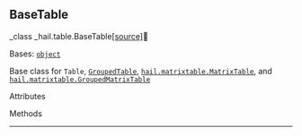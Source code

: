 ## BaseTable


_class _hail.table.BaseTable[[source]](_modules/hail/table.html#BaseTable)

    

Bases: [`object`](https://docs.python.org/3.9/library/functions.html#object
"\(in Python v3.9\)")

Base class for ```Table```,
[`GroupedTable`](hail.GroupedTable.html#hail.GroupedTable
"hail.table.GroupedTable"),
[`hail.matrixtable.MatrixTable`](hail.MatrixTable.html#hail.MatrixTable
"hail.matrixtable.MatrixTable"), and
[`hail.matrixtable.GroupedMatrixTable`](hail.GroupedMatrixTable.html#hail.GroupedMatrixTable
"hail.matrixtable.GroupedMatrixTable")

Attributes

Methods

---


